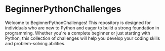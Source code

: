 # BeginnerPythonChallenges
Welcome to BeginnerPythonChallenges! This repository is designed for individuals who are new to Python and eager to build a strong foundation in programming. Whether you're a complete beginner or just starting with Python, this collection of challenges will help you develop your coding skills and problem-solving abilities.

